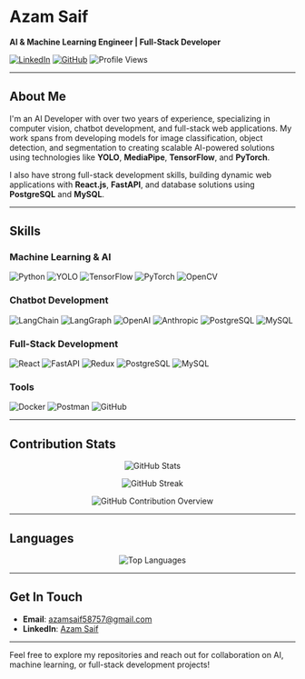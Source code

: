 # **Azam Saif**

**AI & Machine Learning Engineer | Full-Stack Developer**

[![LinkedIn](https://img.shields.io/badge/LinkedIn-Profile-blue)](https://www.linkedin.com/in/azam-saif-6361a7180/) [![GitHub](https://img.shields.io/badge/GitHub-Profile-black)](https://github.com/Azamsaif47) ![Profile Views](https://komarev.com/ghpvc/?username=AzamSaif47&style=flat-square)

---

## **About Me**

I'm an AI Developer with over two years of experience, specializing in computer vision, chatbot development, and full-stack web applications. My work spans from developing models for image classification, object detection, and segmentation to creating scalable AI-powered solutions using technologies like **YOLO**, **MediaPipe**, **TensorFlow**, and **PyTorch**.

I also have strong full-stack development skills, building dynamic web applications with **React.js**, **FastAPI**, and database solutions using **PostgreSQL** and **MySQL**.

---

## **Skills**

### **Machine Learning & AI**

![Python](https://img.shields.io/badge/Python-FFD43B?style=for-the-badge&logo=python&logoColor=blue)
![YOLO](https://img.shields.io/badge/YOLO-00FFFF?style=for-the-badge)
![TensorFlow](https://img.shields.io/badge/TensorFlow-FF6F00?style=for-the-badge&logo=tensorflow&logoColor=white)
![PyTorch](https://img.shields.io/badge/PyTorch-EE4C2C?style=for-the-badge&logo=pytorch&logoColor=white)
![OpenCV](https://img.shields.io/badge/OpenCV-5C3EE8?style=for-the-badge&logo=opencv&logoColor=white)

### **Chatbot Development**

![LangChain](https://img.shields.io/badge/LangChain-4EA94B?style=for-the-badge)
![LangGraph](https://img.shields.io/badge/LangGraph-FFD700?style=for-the-badge)
![OpenAI](https://img.shields.io/badge/OpenAI-412991?style=for-the-badge&logo=openai&logoColor=white)
![Anthropic](https://img.shields.io/badge/Anthropic-FF4500?style=for-the-badge)
![PostgreSQL](https://img.shields.io/badge/PostgreSQL-316192?style=for-the-badge&logo=postgresql&logoColor=white)
![MySQL](https://img.shields.io/badge/MySQL-4479A1?style=for-the-badge&logo=mysql&logoColor=white)

### **Full-Stack Development**

![React](https://img.shields.io/badge/React-20232A?style=for-the-badge&logo=react&logoColor=61DAFB)
![FastAPI](https://img.shields.io/badge/FastAPI-009688?style=for-the-badge&logo=fastapi&logoColor=white)
![Redux](https://img.shields.io/badge/Redux-764ABC?style=for-the-badge&logo=redux&logoColor=white)
![PostgreSQL](https://img.shields.io/badge/PostgreSQL-316192?style=for-the-badge&logo=postgresql&logoColor=white)
![MySQL](https://img.shields.io/badge/MySQL-4479A1?style=for-the-badge&logo=mysql&logoColor=white)

### **Tools**

![Docker](https://img.shields.io/badge/Docker-2496ED?style=for-the-badge&logo=docker&logoColor=white)
![Postman](https://img.shields.io/badge/Postman-FF6C37?style=for-the-badge&logo=postman&logoColor=white)
![GitHub](https://img.shields.io/badge/GitHub-181717?style=for-the-badge&logo=github&logoColor=white)

---

## **Contribution Stats**

<p align="center">
  <img src="https://github-readme-stats.vercel.app/api?username=AzamSaif47&show_icons=true&theme=default&count_private=true" alt="GitHub Stats" />
</p>

<p align="center">
  <img src="https://github-readme-streak-stats.herokuapp.com/?user=AzamSaif47&theme=default" alt="GitHub Streak" />
</p>

<p align="center">
  <img src="https://github-profile-summary-cards.vercel.app/api/cards/profile-details?username=AzamSaif47&theme=default" alt="GitHub Contribution Overview" />
</p>

---

## **Languages**

<p align="center">
  <img src="https://github-readme-stats.vercel.app/api/top-langs/?username=AzamSaif47&layout=compact&theme=default" alt="Top Languages" />
</p>

---

## **Get In Touch**

- **Email**: azamsaif58757@gmail.com
- **LinkedIn**: [Azam Saif](https://www.linkedin.com/in/azam-saif-6361a7180/)

---

Feel free to explore my repositories and reach out for collaboration on AI, machine learning, or full-stack development projects!
